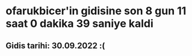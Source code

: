 # ofarukbicer'in gidisine son 8 gun 11 saat 0 dakika 39 saniye kaldi

## Gidis tarihi: 30.09.2022 :(